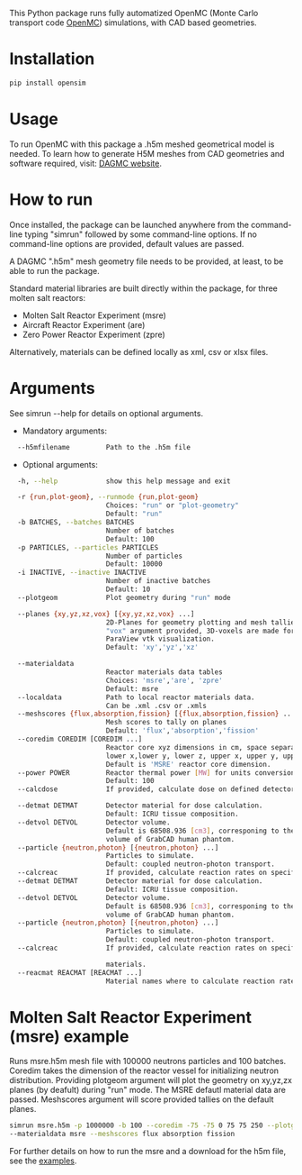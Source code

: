 This Python package runs fully automatized OpenMC (Monte Carlo transport
code [OpenMC](https://github.com/openmc-dev/openmc)) simulations, with CAD based
geometries.

# Installation

```bash
pip install opensim
```

# Usage
To run OpenMC with this package a .h5m meshed geometrical model is needed.
To learn how to generate H5M meshes from CAD geometries and software required,
visit: [DAGMC website](https://svalinn.github.io/DAGMC/).

# How to run

Once installed, the package can be launched anywhere from the command-line typing
"simrun" followed by some command-line options. If no command-line options are
provided, default values are passed.

A DAGMC ".h5m" mesh geometry file needs to be provided, at least, to be able to
run the package.

Standard material libraries are built directly within the package, for three molten salt reactors:
- Molten Salt Reactor Experiment (msre)
- Aircraft Reactor Experiment (are)
- Zero Power Reactor Experiment (zpre)

Alternatively, materials can be defined locally as xml, csv or xlsx files.

# Arguments
See simrun --help for details on optional arguments.

- Mandatory arguments:

```bash
  --h5mfilename         Path to the .h5m file
```

- Optional arguments:
```bash
  -h, --help            show this help message and exit

  -r {run,plot-geom}, --runmode {run,plot-geom}
                        Choices: "run" or "plot-geometry"
                        Default: "run"
  -b BATCHES, --batches BATCHES
                        Number of batches
                        Default: 100
  -p PARTICLES, --particles PARTICLES
                        Number of particles
                        Default: 10000
  -i INACTIVE, --inactive INACTIVE
                        Number of inactive batches
                        Default: 10
  --plotgeom            Plot geometry during "run" mode

  --planes {xy,yz,xz,vox} [{xy,yz,xz,vox} ...]
                        2D-Planes for geometry plotting and mesh tallies. When
                        "vox" argument provided, 3D-voxels are made for
                        ParaView vtk visualization.
                        Default: 'xy','yz','xz'

  --materialdata        
                        Reactor materials data tables
                        Choices: 'msre','are', 'zpre'
                        Default: msre
  --localdata           Path to local reactor materials data.
                        Can be .xml .csv or .xmls
  --meshscores {flux,absorption,fission} [{flux,absorption,fission} ...]
                        Mesh scores to tally on planes
                        Default: 'flux','absorption','fission'
  --coredim COREDIM [COREDIM ...]
                        Reactor core xyz dimensions in cm, space separated, in the order:
                        lower x,lower y, lower z, upper x, upper y, upper z.
                        Default is 'MSRE' reactor core dimension.
  --power POWER         Reactor thermal power [MW] for units conversion.    
                        Default: 100
  --calcdose            If provided, calculate dose on defined detector.

  --detmat DETMAT       Detector material for dose calculation.
                        Default: ICRU tissue composition.
  --detvol DETVOL       Detector volume.
                        Default is 68508.936 [cm3], corresponing to the
                        volume of GrabCAD human phantom.
  --particle {neutron,photon} [{neutron,photon} ...]
                        Particles to simulate.
                        Default: coupled neutron-photon transport.
  --calcreac            If provided, calculate reaction rates on specified
  --detmat DETMAT       Detector material for dose calculation.
                        Default: ICRU tissue composition.
  --detvol DETVOL       Detector volume.
                        Default is 68508.936 [cm3], corresponing to the
                        volume of GrabCAD human phantom.
  --particle {neutron,photon} [{neutron,photon} ...]
                        Particles to simulate.
                        Default: coupled neutron-photon transport.
  --calcreac            If provided, calculate reaction rates on specified

                        materials.
  --reacmat REACMAT [REACMAT ...]
                        Material names where to calculate reaction rates.                  

```
# Molten Salt Reactor Experiment (msre) example
Runs msre.h5m mesh file with 100000 neutrons particles and 100 batches. Coredim takes the
dimension of the reactor vessel for initializing neutron distribution. Providing plotgeom argument
will plot the geometry on xy,yz,zx planes (by deafult) during "run" mode. The MSRE defautl material data are passed.
Meshscores argument will score provided tallies on the default planes.

```bash
simrun msre.h5m -p 1000000 -b 100 --coredim -75 -75 0 75 75 250 --plotgeom
--materialdata msre --meshscores flux absorption fission
```
For further details on how to run the msre and a download for the h5m file, see the [examples](https://github.com/openmsr/opensim/tree/main/examples).
